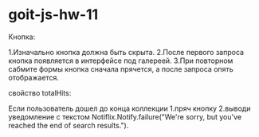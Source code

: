 # goit-js-hw-11

Кнопка:

1.Изначально кнопка должна быть скрыта. 2.После первого запроса кнопка появляется в интерфейсе под
галереей. 3.При повторном сабмите формы кнопка сначала прячется, а после запроса опять отображается.

свойство totalHits:

Если пользователь дошел до конца коллекции 1.пряч кнопку 2.выводи уведомление с текстом
Notiflix.Notify.failure("We're sorry, but you've reached the end of search results.").
